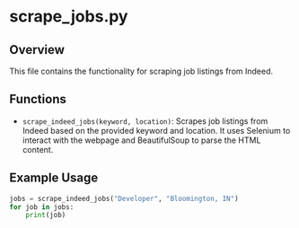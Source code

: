 # scrape_jobs.py

## Overview

This file contains the functionality for scraping job listings from Indeed.

## Functions

- `scrape_indeed_jobs(keyword, location)`: Scrapes job listings from Indeed based on the provided keyword and location. It uses Selenium to interact with the webpage and BeautifulSoup to parse the HTML content.

## Example Usage

```python
jobs = scrape_indeed_jobs("Developer", "Bloomington, IN")
for job in jobs:
    print(job)

